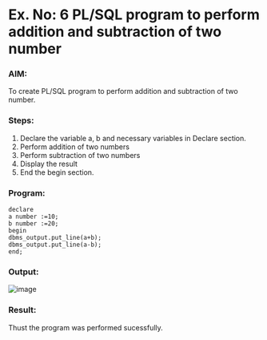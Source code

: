 # Ex. No: 6 PL/SQL program to perform addition and subtraction of two number 

### AIM:
To create PL/SQL program to perform addition and subtraction of two number.

### Steps:
1. Declare the variable a, b and necessary variables in Declare section.
2. Perform addition of two numbers
3. Perform subtraction of two numbers 
4. Display the result 
5. End the begin section.

### Program:
```
declare
a number :=10;
b number :=20;
begin
dbms_output.put_line(a+b);
dbms_output.put_line(a-b);
end;
```


### Output:
![image](https://github.com/Lakshmipriya2005/DBMS/assets/115525361/ca244df1-b136-4b51-abb1-e99402105b6b)



### Result:
Thust the program was performed sucessfully.
